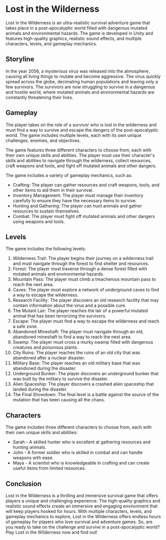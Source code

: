 # Lost in the Wilderness

Lost in the Wilderness is an ultra-realistic survival adventure game that takes place in a post-apocalyptic world filled with dangerous mutated animals and environmental hazards. The game is developed in Unity and features high-quality graphics, realistic sound effects, and multiple characters, levels, and gameplay mechanics.

## Storyline

In the year 2056, a mysterious virus was released into the atmosphere, causing all living things to mutate and become aggressive. The virus quickly spread across the globe, decimating human populations and leaving only a few survivors. The survivors are now struggling to survive in a dangerous and hostile world, where mutated animals and environmental hazards are constantly threatening their lives.

## Gameplay

The player takes on the role of a survivor who is lost in the wilderness and must find a way to survive and escape the dangers of the post-apocalyptic world. The game includes multiple levels, each with its own unique challenges, enemies, and objectives.

The game features three different characters to choose from, each with their own unique skills and abilities. The player must use their character's skills and abilities to navigate through the wilderness, collect resources, craft weapons and tools, and fight off mutated animals and other dangers.

The game includes a variety of gameplay mechanics, such as:

- Crafting: The player can gather resources and craft weapons, tools, and other items to aid them in their survival.
- Inventory Management: The player must manage their inventory carefully to ensure they have the necessary items to survive.
- Hunting and Gathering: The player can hunt animals and gather resources to sustain themselves.
- Combat: The player must fight off mutated animals and other dangers using weapons and tools.

## Levels

The game includes the following levels:

1. Wilderness Trail: The player begins their journey on a wilderness trail and must navigate through the forest to find shelter and resources.
2. Forest: The player must traverse through a dense forest filled with mutated animals and environmental hazards.
3. Mountain Pass: The player must climb a treacherous mountain pass to reach the next area.
4. Caves: The player must explore a network of underground caves to find a way to escape the wilderness.
5. Research Facility: The player discovers an old research facility that may contain information about the virus and a possible cure.
6. The Mutant Lair: The player reaches the lair of a powerful mutated animal that has been terrorizing the survivors.
7. Escape: The player must find a way to escape the wilderness and reach a safe zone.
8. Abandoned Mineshaft: The player must navigate through an old, abandoned mineshaft to find a way to reach the next area.
9. Swamp: The player must cross a murky swamp filled with dangerous creatures and poisonous plants.
10. City Ruins: The player reaches the ruins of an old city that was abandoned after a nuclear disaster.
11. Military Base: The player reaches an old military base that was abandoned during the disaster.
12. Underground Bunker: The player discovers an underground bunker that was built by the military to survive the disaster.
13. Alien Spaceship: The player discovers a crashed alien spaceship that landed during the disaster.
14. The Final Showdown: The final level is a battle against the source of the mutation that has been causing all the chaos.

## Characters

The game includes three different characters to choose from, each with their own unique skills and abilities:

- Sarah - A skilled hunter who is excellent at gathering resources and hunting animals.
- John - A former soldier who is skilled in combat and can handle weapons with ease.
- Maya - A scientist who is knowledgeable in crafting and can create useful items from limited resources.

## Conclusion

Lost in the Wilderness is a thrilling and immersive survival game that offers players a unique and challenging experience. The high-quality graphics and realistic sound effects create an immersive and engaging environment that will keep players hooked for hours. With multiple characters, levels, and gameplay mechanics to explore, Lost in the Wilderness offers endless hours of gameplay for players who love survival and adventure games. So, are you ready to take on the challenge and survive in a post-apocalyptic world? Play Lost in the Wilderness now and find out!
